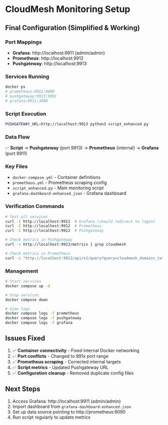 # CloudMesh Monitoring Setup

## Final Configuration (Simplified & Working)

### Port Mappings
- **Grafana**: http://localhost:9911 (admin/admin)
- **Prometheus**: http://localhost:9912
- **Pushgateway**: http://localhost:9913

### Services Running
```bash
docker ps
# prometheus:9912:9090
# pushgateway:9913:9091
# grafana:9911:3000
```

### Script Execution
```bash
PUSHGATEWAY_URL=http://localhost:9913 python3 script_enhanced.py
```

### Data Flow
✅ **Script** → **Pushgateway** (port 9913) → **Prometheus** (internal) → **Grafana** (port 9911)

### Key Files
- `docker-compose.yml` - Container definitions
- `prometheus.yml` - Prometheus scraping config
- `script_enhanced.py` - Main monitoring script
- `grafana-dashboard-enhanced.json` - Grafana dashboard

### Verification Commands
```bash
# Test all services
curl -I http://localhost:9911  # Grafana (should redirect to login)
curl -I http://localhost:9912  # Prometheus
curl -I http://localhost:9913  # Pushgateway

# Check metrics in Pushgateway
curl -s http://localhost:9913/metrics | grep cloudmesh

# Check metrics in Prometheus
curl -s "http://localhost:9912/api/v1/query?query=cloudmesh_domains_total"
```

### Management
```bash
# Start services
docker compose up -d

# Stop services
docker compose down

# View logs
docker compose logs -f prometheus
docker compose logs -f pushgateway
docker compose logs -f grafana
```

## Issues Fixed
1. ✅ **Container connectivity** - Fixed internal Docker networking
2. ✅ **Port conflicts** - Changed to 991x port range
3. ✅ **Prometheus scraping** - Corrected internal targets
4. ✅ **Script metrics** - Updated Pushgateway URL
5. ✅ **Configuration cleanup** - Removed duplicate config files

## Next Steps
1. Access Grafana: http://localhost:9911 (admin/admin)
2. Import dashboard from `grafana-dashboard-enhanced.json`
3. Set up data source pointing to http://prometheus:9090
4. Run script regularly to update metrics